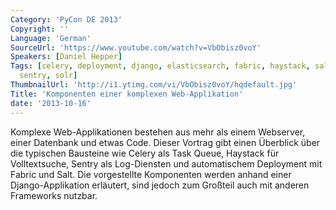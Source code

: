 ```yaml
---
Category: 'PyCon DE 2013'
Copyright: ''
Language: 'German'
SourceUrl: 'https://www.youtube.com/watch?v=VbObisz0voY'
Speakers: [Daniel Hepper]
Tags: [celery, deployment, django, elasticsearch, fabric, haystack, salt, search,
  sentry, solr]
ThumbnailUrl: 'http://i1.ytimg.com/vi/VbObisz0voY/hqdefault.jpg'
Title: 'Komponenten einer komplexen Web-Applikation'
date: '2013-10-16'
---
```

Komplexe Web-Applikationen bestehen aus mehr als einem Webserver, einer Datenbank und etwas Code. Dieser Vortrag gibt einen Überblick über die typischen Bausteine wie Celery als Task Queue, Haystack für Volltextsuche, Sentry als Log-Diensten und automatischem Deployment mit Fabric und Salt. Die vorgestellte Komponenten werden anhand einer Django-Applikation erläutert, sind jedoch zum Großteil auch mit anderen Frameworks nutzbar.
